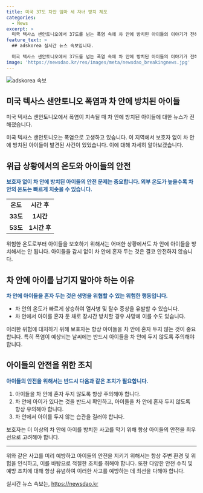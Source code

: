 ```yaml
---
title: 미국 37도 차안 엄마 세 자녀 방치 체포
categories:
  - News
excerpt: >
  미국 텍사스 샌안토니오에서 37도를 넘는 폭염 속에 차 안에 방치된 아이들의 이야기가 전해졌습니다. 1개월, 2살, 4살 영유아 3명은 50분 동안 차 안에 있었고, 경찰에 의해 구조되었습니다. 엄마는 쇼핑 중이었으며 경찰에 의해 아동 유기 등 혐의로 체포되었습니다. 차 안의 온도는 1시간 후 53도까지 올라갈 수 있는데 다행히 아이들에게 큰 이상은 없는 것으로 알려졌습니다. 이 사건은 주의를 요구합니다.
feature_text: >
  ## adskorea 실시간 뉴스 속보입니다.

  미국 텍사스 샌안토니오에서 37도를 넘는 폭염 속에 차 안에 방치된 아이들의 이야기가 전해졌습니다. 1개월, 2살, 4살 영유아 3명은 50분 동안 차 안에 있었고, 경찰에 의해 구조되었습니다. 엄마는 쇼핑 중이었으며 경찰에 의해 아동 유기 등 혐의로 체포되었습니다. 차 안의 온도는 1시간 후 53도까지 올라갈 수 있는데 다행히 아이들에게 큰 이상은 없는 것으로 알려졌습니다. 이 사건은 주의를 요구합니다.
image: 'https://newsdao.kr/res/images/meta/newsdao_breakingnews.jpg'
---
```


<p><img src="https://newsdao.kr/res/images/meta/newsdao_breakingnews.jpg" alt="adskorea 속보" /></p>

<h2 data-ke-size="size26">미국 텍사스 샌안토니오 폭염과 차 안에 방치된 아이들</h2>

<p>미국 텍사스 샌안토니오에서 폭염이 지속될 때 차 안에 방치된 아이들에 대한 뉴스가 전해졌습니다.</p>

<p data-ke-size="size16">미국 텍사스 샌안토니오는 폭염으로 고생하고 있습니다. 이 지역에서 보호자 없이 차 안에 방치된 아이들이 발견된 사건이 있었습니다. 이에 대해 자세히 알아보겠습니다.</p>

<h2 data-ke-size="size24">위급 상황에서의 온도와 아이들의 안전</h2>

<p><b><span style="color: #1a5490;">보호자 없이 차 안에 방치된 아이들의 안전 문제는 중요합니다. 외부 온도가 높을수록 차 안의 온도는 빠르게 치솟을 수 있습니다.</span></b> </p>

<table>
    <tr>
        <td style="text-align: center; height: 17px;"><b>온도</b></td>
        <td style="text-align: center; height: 17px;"><b>시간 후</b></td>
    </tr>
    <tr>
        <td style="text-align: center; height: 17px;"><b>33도</b></td>
        <td style="text-align: center; height: 17px;"><b>1시간</b></td>
    </tr>
    <tr>
        <td style="text-align: center; height: 17px;"><b>53도</b></td>
        <td style="text-align: center; height: 17px;"><b>1시간 후</b></td>
    </tr>
</table>

<p data-ke-size="size16">위험한 온도로부터 아이들을 보호하기 위해서는 어떠한 상황에서도 차 안에 아이들을 방치해서는 안 됩니다. 아이들을 감시 없이 차 안에 혼자 두는 것은 결코 안전하지 않습니다.</p>

<h2 data-ke-size="size24">차 안에 아이를 남기지 말아야 하는 이유</h2>

<p><b><span style="color: #1a5490;">차 안에 아이들을 혼자 두는 것은 생명을 위협할 수 있는 위험한 행동입니다.</span></b></p>

<ul>
    <li>차 안의 온도가 빠르게 상승하여 열사병 및 탈수 증상을 유발할 수 있습니다.</li>
    <li>차 안에서 아이를 혼자 둔 채로 장시간 방치할 경우 사망에 이를 수도 있습니다.</li>
</ul>

<p data-ke-size="size16">이러한 위험에 대처하기 위해 보호자는 항상 아이들을 차 안에 혼자 두지 않는 것이 중요합니다. 특히 폭염이 예상되는 날씨에는 반드시 아이들을 차 안에 두지 않도록 주의해야 합니다.</p>

<h2 data-ke-size="size24">아이들의 안전을 위한 조치</h2>

<p><b><span style="color: #1a5490;">아이들의 안전을 위해서는 반드시 다음과 같은 조치가 필요합니다.</span></b></p>

<ol>
    <li>아이들을 차 안에 혼자 두지 않도록 항상 주의해야 합니다.</li>
    <li>차 안에 아이가 있다는 것을 반드시 확인하고, 아이들을 차 안에 혼자 두지 않도록 항상 유의해야 합니다.</li>
    <li>차 안에서 아이를 두지 않는 습관을 길러야 합니다.</li>
</ol>

<p data-ke-size="size16">보호자는 더 이상의 차 안에 아이를 방치한 사고를 막기 위해 항상 아이들의 안전을 최우선으로 고려해야 합니다.</p>

<hr>

<p data-ke-size="size16">위와 같은 사고를 미리 예방하고 아이들의 안전을 지키기 위해서는 항상 주변 환경 및 위험을 인식하고, 이를 바탕으로 적절한 조치를 취해야 합니다. 또한 다양한 안전 수칙 및 예방 조치에 대해 항상 유념하여 이러한 사고를 예방하는 데 최선을 다해야 합니다.</p>
실시간 뉴스 속보는, <a href="https://newsdao.kr" rel="dofollow">https://newsdao.kr</a>


